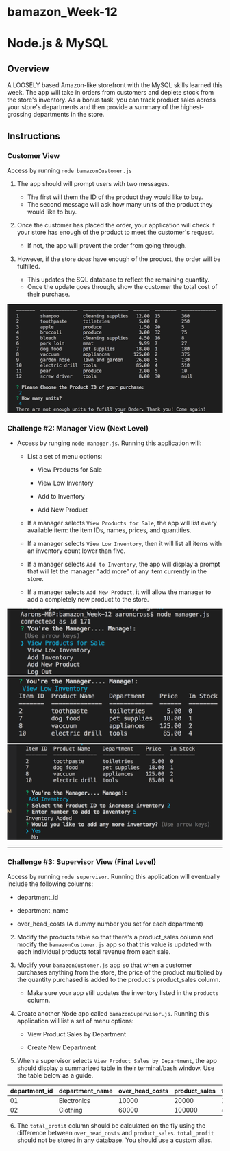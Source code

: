 # bamazon_Week-12
# Node.js & MySQL

## Overview

A LOOSELY based Amazon-like storefront with the MySQL skills learned this week. The app will take in orders from customers and deplete stock from the store's inventory. As a bonus task, you can track product sales across your store's departments and then provide a summary of the highest-grossing departments in the store.


## Instructions

### Customer View 

Access by running `node bamazonCustomer.js`

1. The app should will prompt users with two messages.

   * The first will them the ID of the product they would like to buy.
   * The second message will ask how many units of the product they would like to buy.

7. Once the customer has placed the order, your application will check if your store has enough of the product to meet the customer's request.

   * If not, the app will prevent the order from going through.

8. However, if the store _does_ have enough of the product, the order will be fulfilled.
   * This updates the SQL database to reflect the remaining quantity.
   * Once the update goes through, show the customer the total cost of their purchase.

![alt text](/img/ss2.png)



### Challenge #2: Manager View (Next Level)

* Access by runging `node manager.js`. Running this application will:

  * List a set of menu options:

    * View Products for Sale
    
    * View Low Inventory
    
    * Add to Inventory
    
    * Add New Product

  * If a manager selects `View Products for Sale`, the app will list every available item: the item IDs, names, prices, and quantities.

  * If a manager selects `View Low Inventory`, then it will list all items with an inventory count lower than five.

  * If a manager selects `Add to Inventory`, the app will display a prompt that will let the manager "add more" of any item currently in the store.

  * If a manager selects `Add New Product`, it will allow the manager to add a completely new product to the store.

![alt text](/img/ss4.png)
![alt text](/img/ss5.png)
![alt text](/img/ss6.png)
- - -


### Challenge #3: Supervisor View (Final Level)

Access by running  `node supervisor`. Running this application will eventually include the following columns:

   * department_id

   * department_name

   * over_head_costs (A dummy number you set for each department)

2. Modify the products table so that there's a product_sales column and modify the `bamazonCustomer.js` app so that this value is updated with each individual products total revenue from each sale.

3. Modify your `bamazonCustomer.js` app so that when a customer purchases anything from the store, the price of the product multiplied by the quantity purchased is added to the product's product_sales column.

   * Make sure your app still updates the inventory listed in the `products` column.

4. Create another Node app called `bamazonSupervisor.js`. Running this application will list a set of menu options:

   * View Product Sales by Department
   
   * Create New Department

5. When a supervisor selects `View Product Sales by Department`, the app should display a summarized table in their terminal/bash window. Use the table below as a guide.

| department_id | department_name | over_head_costs | product_sales | total_profit |
| ------------- | --------------- | --------------- | ------------- | ------------ |
| 01            | Electronics     | 10000           | 20000         | 10000        |
| 02            | Clothing        | 60000           | 100000        | 40000        |

6. The `total_profit` column should be calculated on the fly using the difference between `over_head_costs` and `product_sales`. `total_profit` should not be stored in any database. You should use a custom alias.
